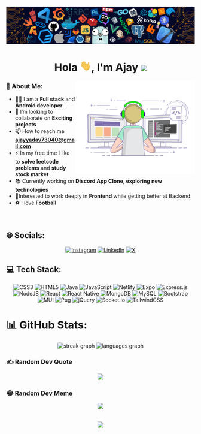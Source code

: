 ![img](banner-git.png)

<h1 align="center">Hola <img src="https://raw.githubusercontent.com/ABSphreak/ABSphreak/master/gifs/Hi.gif" width="30px">, I'm Ajay <img src="https://emojis.slackmojis.com/emojis/images/1531849430/4246/blob-sunglasses.gif?1531849430" width="29"/></h1>

<div align="right">
    <img align="right" alt="Gif" src="readme_user.gif" height="250" width="320" />
  </div>
<h3 align="left">💫  About Me:</h3>
<div>



  <div align="left">
    
  *   👨‍💻 I am a **Full stack** and **Android developer**.
  *   👯 I’m looking to collaborate on **Exciting projects**
  *   📫 How to reach me **ajayyadav73040@gmail.com**
  *   ⚡ In my free time I like to **solve leetcode problems** and **study stock market**
  *   📚 Currently working on **Discord App Clone, exploring new technologies**
  *   🌱Interested to work deeply in **Frontend** while getting better at Backend
  *   ⚽ I love **Football** 
  </div>
  <br>
  
  ## 🌐 Socials:
<div align="center"> 
  
[![Instagram](https://img.shields.io/badge/Instagram-%23E4405F.svg?logo=Instagram&logoColor=white)](https://instagram.com/azoy315) [![LinkedIn](https://img.shields.io/badge/LinkedIn-%230077B5.svg?logo=linkedin&logoColor=white)](https://linkedin.com/in/ajay-yadav-672338257) [![X](https://img.shields.io/badge/X-black.svg?logo=X&logoColor=white)](https://x.com/Azoy48971430) 
</div>


## 💻 Tech Stack:
<div align="center"> 
  
![CSS3](https://img.shields.io/badge/css3-%231572B6.svg?style=for-the-badge&logo=css3&logoColor=white) ![HTML5](https://img.shields.io/badge/html5-%23E34F26.svg?style=for-the-badge&logo=html5&logoColor=white) ![Java](https://img.shields.io/badge/java-%23ED8B00.svg?style=for-the-badge&logo=openjdk&logoColor=white) ![JavaScript](https://img.shields.io/badge/javascript-%23323330.svg?style=for-the-badge&logo=javascript&logoColor=%23F7DF1E) ![Netlify](https://img.shields.io/badge/netlify-%23000000.svg?style=for-the-badge&logo=netlify&logoColor=#00C7B7) ![Expo](https://img.shields.io/badge/expo-1C1E24?style=for-the-badge&logo=expo&logoColor=#D04A37) ![Express.js](https://img.shields.io/badge/express.js-%23404d59.svg?style=for-the-badge&logo=express&logoColor=%2361DAFB) ![NodeJS](https://img.shields.io/badge/node.js-6DA55F?style=for-the-badge&logo=node.js&logoColor=white) ![React](https://img.shields.io/badge/react-%2320232a.svg?style=for-the-badge&logo=react&logoColor=%2361DAFB) ![React Native](https://img.shields.io/badge/react_native-%2320232a.svg?style=for-the-badge&logo=react&logoColor=%2361DAFB) ![MongoDB](https://img.shields.io/badge/MongoDB-%234ea94b.svg?style=for-the-badge&logo=mongodb&logoColor=white) ![MySQL](https://img.shields.io/badge/mysql-%2300000f.svg?style=for-the-badge&logo=mysql&logoColor=white) ![Bootstrap](https://img.shields.io/badge/bootstrap-%238511FA.svg?style=for-the-badge&logo=bootstrap&logoColor=white) ![MUI](https://img.shields.io/badge/MUI-%230081CB.svg?style=for-the-badge&logo=mui&logoColor=white) ![Pug](https://img.shields.io/badge/Pug-FFF?style=for-the-badge&logo=pug&logoColor=A86454) ![jQuery](https://img.shields.io/badge/jquery-%230769AD.svg?style=for-the-badge&logo=jquery&logoColor=white) ![Socket.io](https://img.shields.io/badge/Socket.io-black?style=for-the-badge&logo=socket.io&badgeColor=010101) ![TailwindCSS](https://img.shields.io/badge/tailwindcss-%2338B2AC.svg?style=for-the-badge&logo=tailwind-css&logoColor=white)
</div>

# 📊 GitHub Stats:
<div align="center">
  <img height="180em" src="https://streak-stats.demolab.com?user=Ajay7304&locale=en&mode=daily&theme=radical&hide_border=false&border_radius=5&order=3" height="220" alt="streak graph"  />
  <img height="180em" src="https://github-readme-stats.vercel.app/api/top-langs?username=Ajay7304&locale=en&hide_title=false&layout=compact&card_width=320&langs_count=5&theme=radical&hide_border=false&order=2" height="150" alt="languages graph"  />
</div>


### ✍️ Random Dev Quote
<div align="center">
  
![](https://quotes-github-readme.vercel.app/api?type=horizontal&theme=radical)
</div>


### 😂 Random Dev Meme
<div align="center">
  
<img src='https://randommeme-five.vercel.app/' style="height: 400px;"/>
</div>
<br/>
<div align="center">
  
[![](https://visitcount.itsvg.in/api?id=Ajay7304&icon=0&color=11)](https://visitcount.itsvg.in)
</div>

